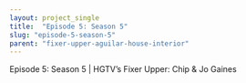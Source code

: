 ```yaml
---
layout: project_single
title:  "Episode 5: Season 5"
slug: "episode-5-season-5"
parent: "fixer-upper-aguilar-house-interior"
---
```

Episode 5: Season 5 | HGTV’s Fixer Upper: Chip & Jo Gaines